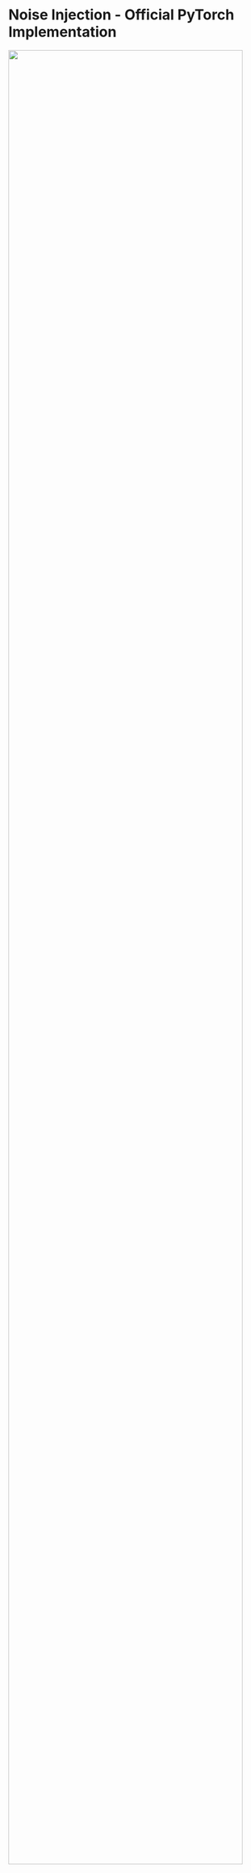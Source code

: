 # Noise Injection - Official PyTorch Implementation

<img src="https://raw.githubusercontent.com/Alan0693/Noise-Injection/blob/main/doc_images/Teaser.png" width="96%" height="96%">

